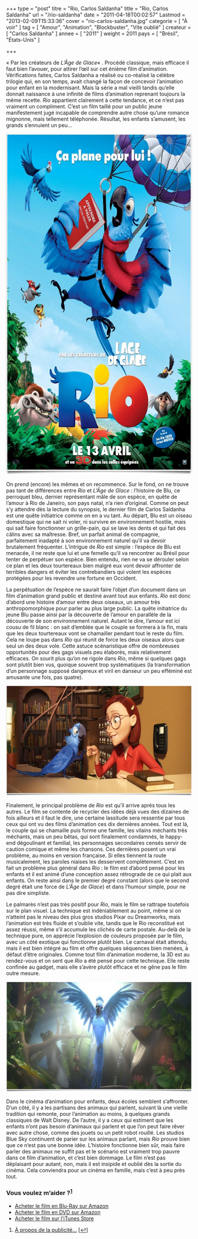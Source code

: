+++
type = "post"
titre = "Rio, Carlos Saldanha"
title = "Rio, Carlos Saldanha"
url = "/rio-saldanha"
date = "2011-04-18T00:02:57"
Lastmod = "2013-02-09T15:33:36"
cover = "rio-carlos-saldanha.jpg"
categorie = [ "À voir" ]
tag = [ "Amour", "Animation", "Blockbuster", "Vite oublié" ]
createur = [ "Carlos Saldanha" ]
annee = [ "2011" ]
weight = 2011
pays = [ "Brésil", "États-Unis" ]

+++

<p>&laquo;&nbsp;Par les créateurs de <em>L&rsquo;Âge de Glace</em>&laquo;&nbsp;. Procédé classique, mais efficace il faut bien l&rsquo;avouer, pour attirer l&rsquo;œil sur cet énième film d&rsquo;animation. Vérifications faites, Carlos Saldanha a réalisé ou co-réalisé la célèbre trilogie qui, en son temps, avait changé la façon de concevoir l&rsquo;animation pour enfant en la modernisant. Mais la série a mal vieilli tandis qu&rsquo;elle donnait naissance à une infinité de films d&rsquo;animation reprenant toujours la même recette. <em>Rio</em> appartient clairement à cette tendance, et ce n&rsquo;est pas vraiment un compliment. C&rsquo;est un film taillé pour un public jeune manifestement jugé incapable de comprendre autre chose qu&rsquo;une romance mignonne, mais tellement téléphonée. Résultat, les enfants s&rsquo;amusent, les grands s&rsquo;ennuient un peu…</p>
<div style="text-align: center;"><a href="http://www.allocine.fr/film/fichefilm_gen_cfilm=146550.html"><img class="aligncenter" src="rio-saldanha.jpeg" border="0" alt="Rio saldanha" width="690" height="927" /></a></div>
<p>On prend (encore) les mêmes et on recommence. Sur le fond, on ne trouve pas tant de différences entre <em>Rio</em> et <em>L&rsquo;Âge de Glace</em> : l&rsquo;histoire de Blu, ce perroquet bleu, dernier représentant mâle de son espèce, en quête de l&rsquo;amour à Rio de Janeiro, son pays natal, n&rsquo;a rien d&rsquo;original. Comme on peut s&rsquo;y attendre dès la lecture du synopsis, le dernier film de Carlos Saldanha est une quête initiatrice comme on en a vu tant. Au départ, Blu est un oiseau domestique qui ne sait ni voler, ni survivre en environnement hostile, mais qui sait faire fonctionner un grille-pain, qui se lave les dents et qui fait des câlins avec sa maîtresse. Bref, un parfait animal de compagnie, parfaitement inadapté à son environnement naturel qu&rsquo;il va devoir brutalement fréquenter. L&rsquo;intrigue de <em>Rio</em> est simple : l&rsquo;espèce de Blu est menacée, il ne reste que lui et une femelle qu&rsquo;il va rencontrer au Brésil pour tenter de perpétuer son espèce. Bien entendu, rien ne va se dérouler selon ce plan et les deux tourtereaux bien malgré eux vont devoir affronter de terribles dangers et éviter les contrebandiers qui volent les espèces protégées pour les revendre une fortune en Occident.</p>
<p>La perpétuation de l&rsquo;espèce ne saurait faire l&rsquo;objet d&rsquo;un document dans un film d&rsquo;animation grand public et destiné avant tout aux enfants. <em>Rio</em> est donc d&rsquo;abord une histoire d&rsquo;amour entre deux oiseaux, un amour très anthropomorphique pour parler au plus large public. La quête initiatrice du jeune Blu passe ainsi par la découverte de l&rsquo;amour en parallèle de la découverte de son environnement naturel. Autant le dire, l&rsquo;amour est ici cousu de fil blanc : on sait d&rsquo;emblée que le couple se formera à la fin, mais que les deux tourtereaux vont se chamailler pendant tout le reste du film. Cela ne loupe pas dans <em>Rio</em> qui réunit de force les deux oiseaux alors que seul un des deux vole. Cette astuce scénaristique offre de nombreuses opportunités pour des gags visuels peu élaborés, mais relativement efficaces. On sourit plus qu&rsquo;on ne rigole dans <em>Rio</em>, même si quelques gags sont plutôt bien vus, quoique souvent trop systématiques (la transformation d&rsquo;un personnage supposé dangereux et viril en danseur un peu efféminé est amusante une fois, pas quatre).</p>
<div style="text-align: center;"><img class="aligncenter" src="saldanha-rio.jpeg" border="0" alt="Saldanha rio" width="690" height="300" /></div>
<p>Finalement, le principal problème de <em>Rio</em> est qu&rsquo;il arrive après tous les autres. Le film se contente de recycler des idées déjà vues des dizaines de fois ailleurs et il faut le dire, une certaine lassitude sera ressentie par tous ceux qui ont vu des films d&rsquo;animation ces dix dernières années. Tout est là, le couple qui se chamaille puis forme une famille, les vilains méchants très méchants, mais un peu bêtas, qui sont finalement condamnés, le happy-end dégoulinant et familial, les personnages secondaires censés servir de caution comique et même les chansons. Ces dernières posent un vrai problème, au moins en version française. Si elles tiennent la route musicalement, les paroles niaises les desservent complètement. C&rsquo;est en fait un problème plus général dans <em>Rio</em> : le film est d&rsquo;abord pensé pour les enfants et il est animé d&rsquo;une conception assez rétrograde de ce qui plait aux enfants. On reste ainsi dans le premier degré constant (alors que le second degré était une force de <em>L&rsquo;Âge de Glace</em>) et dans l&rsquo;humour simple, pour ne pas dire simpliste.</p>
<p>Le palmarès n&rsquo;est pas très positif pour <em>Rio</em>, mais le film se rattrape toutefois sur le plan visuel. La technique est indéniablement au point, même si on n&rsquo;atteint pas le niveau des plus gros studios Pixar ou Dreamworks, mais l&rsquo;animation est très fluide et s&rsquo;oublie vite, tandis que le Rio reconstitué est assez réussi, même s&rsquo;il accumule les clichés de carte postale. Au-delà de la technique pure, on apprécie l&rsquo;explosion de couleurs proposée par le film, avec un côté exotique qui fonctionne plutôt bien. Le carnaval était attendu, mais il est bien intégré au film et offre quelques séquences bien menées, à défaut d&rsquo;être originales. Comme tout film d&rsquo;animation moderne, la 3D est au rendez-vous et on sent que <em>Rio</em> a été pensé pour cette technique. Elle reste confinée au gadget, mais elle s&rsquo;avère plutôt efficace et ne gêne pas le film outre mesure.</p>
<div style="text-align: center;"><img class="aligncenter" src="rio-animation.jpeg" border="0" alt="Rio animation" width="690" height="300" /></div>
<p>Dans le cinéma d&rsquo;animation pour enfants, deux écoles semblent s&rsquo;affronter. D&rsquo;un côté, il y a les partisans des animaux qui parlent, suivant là une vieille tradition qui remonte, pour l&rsquo;animation au moins, à quelques grands classiques de Walt Disney. De l&rsquo;autre, il y a ceux qui estiment que les enfants n&rsquo;ont pas besoin d&rsquo;animaux qui parlent et que l&rsquo;on peut faire rêver avec autre chose, comme des jouets ou un petit robot rouillé. Les studios Blue Sky continuent de parier sur les animaux parlant, mais <em>Rio</em> prouve bien que ce n&rsquo;est pas une bonne idée. L&rsquo;histoire fonctionne bien sûr, mais faire parler des animaux ne suffit pas et le scénario est vraiment trop pauvre dans ce film d&rsquo;animation, et c&rsquo;est bien dommage. Le film n&rsquo;est pas déplaisant pour autant, non, mais il est insipide et oublié dès la sortie du cinéma. Cela conviendra pour un cinéma en famille, mais c&rsquo;est à peu près tout.</p>
<div class="amazon">
<h3>Vous voulez m&rsquo;aider ?<sup><a href="#footnote_0_4739" id="identifier_0_4739" class="footnote-link footnote-identifier-link" title="&Agrave; propos de la publicit&eacute;&hellip;">1</a></sup></h3>
<ul>
<li><a href="http://www.amazon.fr/gp/product/B004UPIDGY/ref=as_li_ss_tl?ie=UTF8&tag=leblogdenic07-21&linkCode=as2&camp=1642&creative=19458&creativeASIN=B004UPIDGY">Acheter le film en Blu-Ray sur Amazon</a></li>
<li><a href="http://www.amazon.fr/gp/product/B004UPIDDC/ref=as_li_ss_tl?ie=UTF8&tag=leblogdenic07-21&linkCode=as2&camp=1642&creative=19458&creativeASIN=B004UPIDDC">Acheter le film en DVD sur Amazon</a></li>
<li><a href="http://itunes.apple.com/fr/movie/rio-2011/id438417222">Acheter le film sur l&rsquo;iTunes Store</a></li>
</ul>
</div>
<ol class="footnotes"><li id="footnote_0_4739" class="footnote"><a href="/soutien/">À propos de la publicité…</a> [<a href="#identifier_0_4739" class="footnote-link footnote-back-link">&#8617;</a>]</li></ol>
